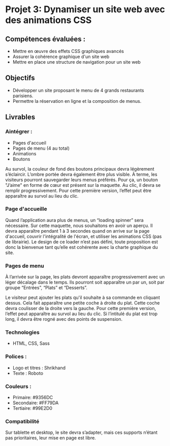 # Projet 3: Dynamiser un site web avec des animations CSS
## Compétences évaluées :
- Mettre en œuvre des effets CSS graphiques avancés
- Assurer la cohérence graphique d'un site web
- Mettre en place une structure de navigation pour un site web
## Objectifs
- Développer un site proposant le menu de 4 grands restaurants parisiens.
- Permettre la réservation en ligne et la composition de menus.
## Livrables
### Aintégrer :
- Pages d'accueil
- Pages de menu (4 au total)
- Animations
- Boutons

Au survol, la couleur de fond des boutons principaux devra légèrement s’éclaircir. L’ombre portée devra également être plus visible.
À terme, les visiteurs pourront sauvegarder leurs menus préférés. Pour ça, un bouton "J’aime" en forme de cœur est présent sur la maquette. Au clic, il devra se remplir progressivement. Pour cette première version, l’effet peut être apparaître au survol au lieu du clic.
### Page d'accueille
Quand l’application aura plus de menus, un “loading spinner” sera nécessaire. Sur cette maquette, nous souhaitons en avoir un aperçu. Il devra apparaître pendant 1 à 3 secondes quand on arrive sur la page d'accueil, couvrir l'intégralité de l'écran, et utiliser les animations CSS (pas de librairie). Le design de ce loader n’est pas défini, toute proposition est donc la bienvenue tant qu’elle est cohérente avec la charte graphique du site.
### Pages de menu
À l’arrivée sur la page, les plats devront apparaître progressivement avec un léger décalage dans le temps. Ils pourront soit apparaître un par un, soit par groupe “Entrées”, “Plats” et “Desserts”.

Le visiteur peut ajouter les plats qu'il souhaite à sa commande en cliquant dessus. Cela fait apparaître une petite coche à droite du plat. Cette coche devra coulisser de la droite vers la gauche. Pour cette première version, l’effet peut apparaître au survol au lieu du clic. Si l’intitulé du plat est trop long, il devra être rogné avec des points de suspension.

### Technologies
- HTML, CSS, Sass

### Polices :
- Logo et titres : Shrikhand
- Texte : Roboto

### Couleurs :
- Primaire: #9356DC
- Secondaire: #FF79DA
- Tertiaire: #99E2D0

### Compatibilité
Sur tablette et desktop, le site devra s’adapter, mais ces supports n’étant pas prioritaires, leur mise en page est libre.